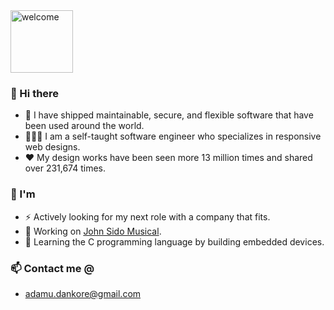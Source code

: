<img src="https://media.giphy.com/media/BFczswnHUAi40/giphy.gif" alt="welcome" height="100"/>


### 👋 Hi there 

- 🚀 I have shipped maintainable, secure, and flexible software that have been used around the world. 
- 🧑🏽‍💻 I am a self-taught software engineer who specializes in responsive web designs. 
- ❤️ My design works have been seen more 13 million times and shared over 231,674 times.

### 🧍 I'm
- ⚡ Actively looking for my next role with a company that fits.
- 🔭 Working on [John Sido Musical](https://github.com/dankore/frontend-john-sido-music).
- 🌱 Learning the C programming language by building embedded devices.

### 📫 Contact me @
-  adamu.dankore@gmail.com

